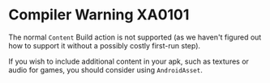 # Compiler Warning XA0101

The normal `Content` Build action is not supported (as we
haven't figured out how to support it without a possibly costly first-run
step).

If you wish to include additional content in your apk, such as textures
or audio for games, you should consider using `AndroidAsset`.